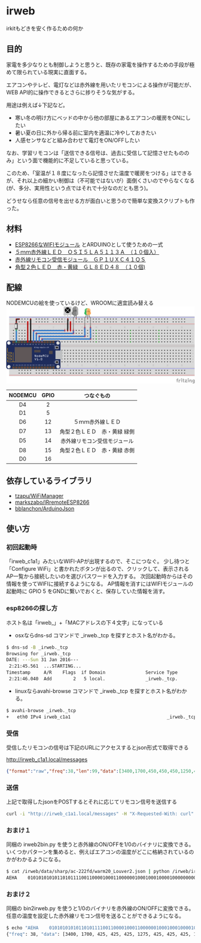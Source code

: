 # irweb
irkitもどきを安く作るための何か

## 目的

家電を多少なりとも制御しようと思うと、既存の家電を操作するための手段が極めて限られている現実に直面する。

エアコンやテレビ、電灯などは赤外線を用いたリモコンによる操作が可能だが、WEB API的に操作できるとさらに捗りそうな気がする。

用途は例えば↓下記など。

- 寒い冬の明け方にベッドの中から他の部屋にあるエアコンの暖房をONにしたい
- 暑い夏の日に外から帰る前に室内を適温に冷やしておきたい
- 人感センサなどと組み合わせて電灯をON/OFFしたい

なお、学習リモコンは「送信できる信号は、過去に受信して記憶させたもののみ」という面で機能的に不足していると思っている。

このため、「室温が１８度になったら記憶させた温度で暖房をつける」はできるが、それ以上の細かい制御は（不可能ではないが）面倒くさいのでやらなくなる(が、多分、実用性という点ではそれで十分なのだとも思う)。

どうせなら任意の信号を出せる方が面白いと思うので簡単な変換スクリプトも作った。

## 材料
- [ESP8266なWIFIモジュール](http://akizukidenshi.com/catalog/g/gK-09758/) とARDUINOとして使うための一式
- [５ｍｍ赤外線ＬＥＤ　ＯＳＩ５ＬＡ５１１３Ａ　（１０個入）](http://akizukidenshi.com/catalog/g/gI-04311/)
- [赤外線リモコン受信モジュール　ＧＰ１ＵＸＣ４１ＱＳ](http://akizukidenshi.com/catalog/g/gI-06487/)
- [角型２色ＬＥＤ　赤・黄緑　ＧＬ８ＥＤ４８　（１０個)](http://akizukidenshi.com/catalog/g/gI-03255/)

## 配線
NODEMCUの絵を使っているけど、WROOMに適宜読み替える
![配線図](https://raw.githubusercontent.com/atsushik/irweb/master/irweb.png)

| NODEMCU| GPIO|つなぐもの                   |
|:------:|:---:|:---------------------------:|
| D4     |   2 |                             |
| D1     |   5 |                             |
| D6     |  12 |５ｍｍ赤外線ＬＥＤ           |
| D7     |  13 |角型２色ＬＥＤ　赤・黄緑 緑側|    
| D5     |  14 |赤外線リモコン受信モジュール |
| D8     |  15 |角型２色ＬＥＤ　赤・黄緑 赤側|
| D0     |  16 |                             |

## 依存しているライブラリ
- [tzapu/WiFiManager](https://github.com/tzapu/WiFiManager)
- [markszabo/IRremoteESP8266](https://github.com/markszabo/IRremoteESP8266)
- [bblanchon/ArduinoJson](https://github.com/bblanchon/ArduinoJson)

## 使い方

### 初回起動時
「irweb_c1a1」みたいなWIFI-APが出現するので、そこにつなぐ。
少し待つと「Configure WiFi」と書かれたボタンが出るので、クリックして、表示されるAP一覧から接続したいのを選びパスワードを入力する。
次回起動時からはその情報を使ってWIFIに接続するようになる。
AP情報を消すにはWIFIモジュールの起動時に GPIO 5 をGNDに繋いでおくと、保存していた情報を消す。

### esp8266の探し方
ホスト名は「irweb_」+「MACアドレスの下４文字」になっている

- osxならdns-sd コマンドで _irweb._tcp を探すとホスト名がわかる。
``` sh:find_irweb.sh
$ dns-sd -B _irweb._tcp
Browsing for _irweb._tcp
DATE: ---Sun 31 Jan 2016---
 2:21:45.561  ...STARTING...
Timestamp     A/R    Flags  if Domain               Service Type         Instance Name
 2:21:46.040  Add        2   5 local.               _irweb._tcp.         irweb_c1a1
```

- linuxならavahi-browse コマンドで _irweb._tcp を探すとホスト名がわかる。
``` sh:find_irweb.sh
$ avahi-browse _irweb._tcp
+   eth0 IPv4 irweb_c1a1                                    _irweb._tcp          local
```

### 受信
受信したリモコンの信号は下記のURLにアクセスするとjson形式で取得できる

http://irweb_c1a1.local/messages
``` json:aquos_power.json
{"format":"raw","freq":38,"len":99,"data":[3400,1700,450,450,450,1250,450,450,450,1250,450,450,450,1250,450,450,450,1250,450,450,450,1250,450,450,450,1250,450,1250,450,450,450,1250,450,450,450,1250,450,1250,450,1250,450,1250,450,450,450,450,450,450,450,1250,450,450,450,1250,450,450,450,450,450,1250,450,450,450,450,450,450,450,450,450,1250,450,1250,450,450,450,1250,450,450,450,450,450,450,450,1250,450,450,450,450,450,450,450,1250,450,450,450,1250,450,1250,450]}
```

### 送信
上記で取得したjsonをPOSTするとそれに応じてリモコン信号を送信する

``` sh:sendIrSignal.sh
curl -i "http://irweb_c1a1.local/messages" -H "X-Requested-With: curl" --data-binary @/irweb/data/sharp/ac-222fd/warm20_Louver2.json
```

### おまけ１
同梱の irweb2bin.py を使うと赤外線のON/OFFを1/0のバイナリに変換できる。
いくつかパターンを集めると、例えばエアコンの温度がどこに格納されているのかがわかるようになる。
``` sh:decodeIr.sh
$ cat /irweb/data/sharp/ac-222fd/warm20_Louver2.json | python /irweb/irweb2bin.py
AEHA	01010101010110101111001100001000110000001000100010000100000000000101000000000101000000000010011110000110
```

### おまけ２
同梱の bin2irweb.py を使うと1/0のバイナリを赤外線のON/OFFに変換できる。
任意の温度を設定した赤外線リモコン信号を送ることができるようになる。
``` sh:encodeIr.sh
$ echo "AEHA	01010101010110101111001100001000110000001000100010000100000000000101000000000101000000000010011110000110" | python /irweb/bin2irweb.py 
{"freq": 38, "data": [3400, 1700, 425, 425, 425, 1275, 425, 425, 425, 1275, 425, 425, 425, 1275, 425, 425, 425, 1275, 425, 425, 425, 1275, 425, 425, 425, 1275, 425, 1275, 425, 425, 425, 1275, 425, 425, 425, 1275, 425, 1275, 425, 1275, 425, 1275, 425, 425, 425, 425, 425, 1275, 425, 1275, 425, 425, 425, 425, 425, 425, 425, 425, 425, 1275, 425, 425, 425, 425, 425, 425, 425, 1275, 425, 1275, 425, 425, 425, 425, 425, 425, 425, 425, 425, 425, 425, 425, 425, 1275, 425, 425, 425, 425, 425, 425, 425, 1275, 425, 425, 425, 425, 425, 425, 425, 1275, 425, 425, 425, 425, 425, 425, 425, 425, 425, 1275, 425, 425, 425, 425, 425, 425, 425, 425, 425, 425, 425, 425, 425, 425, 425, 425, 425, 425, 425, 425, 425, 425, 425, 1275, 425, 425, 425, 1275, 425, 425, 425, 425, 425, 425, 425, 425, 425, 425, 425, 425, 425, 425, 425, 425, 425, 425, 425, 1275, 425, 425, 425, 1275, 425, 425, 425, 425, 425, 425, 425, 425, 425, 425, 425, 425, 425, 425, 425, 425, 425, 425, 425, 425, 425, 1275, 425, 425, 425, 425, 425, 1275, 425, 1275, 425, 1275, 425, 1275, 425, 425, 425, 425, 425, 425, 425, 425, 425, 1275, 425, 1275, 425, 425, 425], "len": 211, "format": "raw"}
```

